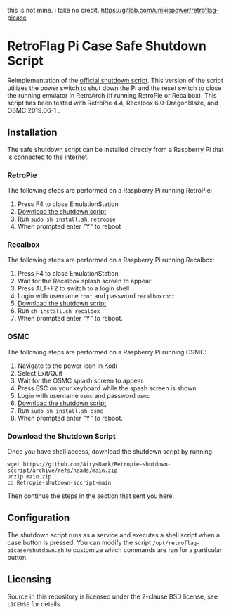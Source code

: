 this is not mine. i take no credit.
https://gitlab.com/unixispower/retroflag-picase

# RetroFlag Pi Case Safe Shutdown Script
Reimplementation of the [official shutdown script](
https://github.com/RetroFlag/retroflag-picase). This version of the
script utilizes the power switch to shut down the Pi and the reset switch to
close the running emulator in RetroArch (if running RetroPie or Recalbox).
This script has been tested with RetroPie 4.4, Recalbox 6.0-DragonBlaze, and
OSMC 2019.06-1 .


## Installation
The safe shutdown script can be installed directly from a Raspberry Pi that is
connected to the internet.

### RetroPie
The following steps are performed on a Raspberry Pi running RetroPie:

1. Press F4 to close EmulationStation
2. [Download the shutdown script](#download-the-shutdown-script)
3. Run `sudo sh install.sh retropie`
4. When prompted enter "Y" to reboot

### Recalbox
The following steps are performed on a Raspberry Pi running Recalbox:

1. Press F4 to close EmulationStation
2. Wait for the Recalbox splash screen to appear
3. Press ALT+F2 to switch to a login shell
4. Login with username `root` and password `recalboxroot`
5. [Download the shutdown script](#download-the-shutdown-script)
6. Run `sh install.sh recalbox`
7. When prompted enter "Y" to reboot.

### OSMC
The following steps are performed on a Raspberry Pi running OSMC:

1. Navigate to the power icon in Kodi
2. Select Exit/Quit
3. Wait for the OSMC splash screen to appear
4. Press ESC on your keyboard while the spash screen is shown
4. Login with username `osmc` and password `osmc`
6. [Download the shutdown script](#download-the-shutdown-script)
7. Run `sudo sh install.sh osmc`
8. When prompted enter "Y" to reboot.

### Download the Shutdown Script
Once you have shell access, download the shutdown script by running:

```shell
wget https://github.com/AirysDark/Retropie-shutdown-sccript/archive/refs/heads/main.zip
unzip main.zip
cd Retropie-shutdown-sccript-main
```

Then continue the steps in the section that sent you here.


## Configuration
The shutdown script runs as a service and executes a shell script when a case
button is pressed. You can modify the script `/opt/retroflag-picase/shutdown.sh`
to customize which commands are ran for a particular button.


## Licensing
Source in this repository is licensed under the 2-clause BSD license, see
`LICENSE` for details.
